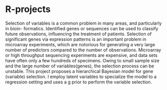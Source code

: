 R-projects
==========
Selection of variables is a common problem in many areas, and particularly in bioin-
formatics. Identified genes or sequences can be used to classify future observations,
influencing the treatment of patients. Selection of significant genes via expression
patterns is an important problem in microarray experiments, which are notorious for
generating a very large number of predictors compared to the number of observations.
Microarray or high throughput sequencing experiments are expensive, and data sets
have often only a few hundreds of specimens. Owing to small sample size and the
large number of variables(genes), the selection process can be unstable. This project
proposes a hierarchical Bayesian model for gene (variable) selection. I employ latent
variables to specialize the model to a regression setting and uses a g prior to perform
the variable selection.
